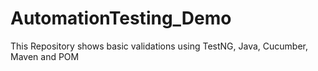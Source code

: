 # AutomationTesting_Demo
This Repository shows basic validations using TestNG, Java, Cucumber, Maven and POM
